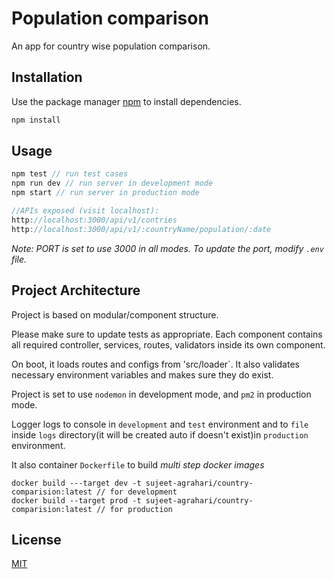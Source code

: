 # Population comparison

An app for country wise population comparison.

## Installation

Use the package manager [npm](https://www.npmjs.com/) to install dependencies.

```bash
npm install
```

## Usage

```javascript
npm test // run test cases
npm run dev // run server in development mode
npm start // run server in production mode

//APIs exposed (visit localhost):
http://localhost:3000/api/v1/contries
http://localhost:3000/api/v1/:countryName/population/:date
```


*Note: PORT is set to use 3000 in all modes. To update the port, modify `.env` file.*

## Project Architecture
Project is based on modular/component structure.

Please make sure to update tests as appropriate. 
Each component contains all required controller, services, routes, validators inside its own component.

On boot, it loads routes and configs from 'src/loader`. It also validates necessary environment variables and makes sure they do exist.


Project is set to use `nodemon` in development mode, and `pm2` in production mode.

Logger logs to console  in `development` and `test` environment and to `file` inside `logs` directory(it will be created auto if doesn't exist)in `production` environment.


It also container `Dockerfile` to build *multi step docker images*
```
docker build ---target dev -t sujeet-agrahari/country-comparision:latest // for development
docker build --target prod -t sujeet-agrahari/country-comparision:latest // for production
```

## License
[MIT](https://choosealicense.com/licenses/mit/)
